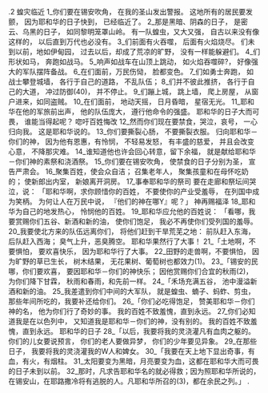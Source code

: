 .2 
蝗灾临近 
1_你们要在锡安吹角， 
在我的圣山发出警报。 
这地所有的居民要发颤， 
因为耶和华的日子快到， 
已经临近了。 
2_那是黑暗、阴森的日子， 
是密云、乌黑的日子， 
如同黎明笼罩山岭。 
有一队蝗虫，又大又强， 
自古以来没有像这样的， 
以后直到万代也必没有。 
3_们前面有火吞噬， 
后面有火焰烧尽。 
们未到以前，地如伊甸园， 
过去以后，却成了荒凉的旷野， 
没有一样能躲避们。 
4_们形状如马， 
奔跑如战马。 
5_响声如战车在山顶上跳动， 
如火焰吞噬碎?， 
好像强大的军队摆阵备战。 
6_在们面前，万民伤恸， 
脸都变色。 
7_们如勇士奔跑， 
如战士攀登城墙， 
各行于自己的道路， 
不乱队伍； 
8_们并不彼此推挤， 
各行于自己的大道， 
冲过防御(40)， 
并不停止。 
9_们蹦上城， 
跳上墙， 
爬上房屋， 
从窗户进来，如同盗贼。 
10_在们面前， 
地动天摇， 
日月昏暗， 
星宿无光。 
11_耶和华在他的军旅前出声， 
他的队伍庞大， 
遵行他命令的强盛。 
耶和华的日子大而可畏， 
谁能当得起呢？ 
唿吁百姓悔改 
12_然而你们现在要禁食，哭泣，哀号， 
一心归向我。 
这是耶和华说的。 
13_你们要撕裂心肠， 
不要撕裂衣服。 
归向耶和华－你们的神， 
因为他有恩惠，有怜悯， 
不轻易发怒， 
有丰盛的慈爱， 
并且会改变心意， 
不降那灾难。 
14_谁知道他也许会回心转意，留下余福， 
就是献给耶和华－你们神的素祭和浇酒祭。 
15_你们要在锡安吹角， 
使禁食的日子分别为圣， 
宣告严肃会。 
16_聚集百姓，使会众自洁； 
召集老年人， 
聚集孩童和在母怀吃奶的； 
使新郎出内室， 
新娘离开洞房。 
17_事奉耶和华的祭司 
要在走廊和祭坛间哭泣，说： 
「耶和华啊，求你顾惜你的百姓， 
不要使你的产业受羞辱， 
在列国中成为笑柄。 
为何让人在万民中说， 
『他们的神在哪Y』呢？」 
神再赐福泽 
18_耶和华为自己的地发热心， 
怜悯他的百姓。 
19_耶和华应允他的百姓说： 
「看哪，我要赏赐你们五谷、新酒和新的油， 
使你们饱足， 
我必不再使你们受列国的羞辱。 
20_我要使北方来的队伍远离你们， 
将他们赶到干旱荒芜之地： 
前队赶入东海， 
后队赶入西海； 
臭气上升，恶臭腾空。 
耶和华果然行了大事！ 
21_「土地啊，不要惧怕， 
要欢喜快乐， 
因为耶和华行了大事。 
22_田野的走兽啊，不要惧怕， 
因为旷野的草已生长， 
树木结果， 
无花果树、葡萄树也都效力(1)。 
23_「锡安的民哪，你们要欢喜， 
要因耶和华－你们的神快乐； 
因他赏赐你们合宜的秋雨(2)， 
为你们降下甘霖， 
秋雨和春雨，和先前一样。 
24_「禾场充满五谷， 
池中漫溢新酒和新的油。 
25_我差遣到你们中间的大军队， 
就是蝗虫、蝻子、蚂蚱、剪虫， 
那些年间所吃的，我要补还给你们。 
26_「你们必吃得饱足， 
赞美耶和华－你们神的名， 
他为你们行了奇妙的事。 
我的百姓不致羞愧，直到永远。 
27_你们必知道我是在以色列中， 
又知道我是耶和华－你们的神，没有别的。 
我的百姓不致羞愧，直到永远。 
耶和华的日子 
28_「以后，我要将我的灵浇灌凡有血肉之躯的。 
你们的儿女要说预言， 
你们的老人要做异梦， 
你们的少年要见异象。 
29_在那些日子， 
我要将我的灵浇灌我的W人和婢女。 
30_「我要在天上地下显出奇事，有血，有火，有烟柱。 31_太阳要变为黑暗，月亮要变为血，这都在耶和华大而可畏的日子未到以前。 32_那时，凡求告耶和华名的就必得救；因为照耶和华所说的，在锡安山，在耶路撒冷将有逃脱的人。凡耶和华所召的(3)，都在余民之列。」 
 .